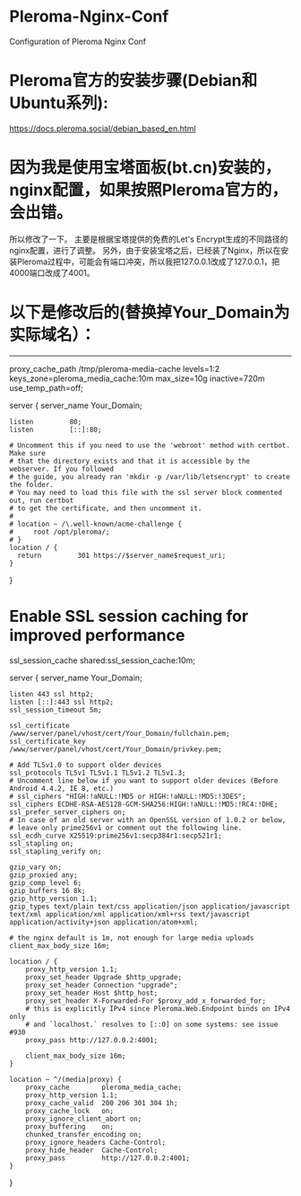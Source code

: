 # Pleroma-Nginx-Conf
Configuration of Pleroma Nginx Conf

# Pleroma官方的安装步骤(Debian和Ubuntu系列):
https://docs.pleroma.social/debian_based_en.html

# 因为我是使用宝塔面板(bt.cn)安装的，nginx配置，如果按照Pleroma官方的，会出错。
所以修改了一下。
主要是根据宝塔提供的免费的Let's Encrypt生成的不同路径的nginx配置，进行了调整。
另外，由于安装宝塔之后，已经装了Nginx，所以在安装Pleroma过程中，可能会有端口冲突，所以我把127.0.0.1改成了127.0.0.1，把4000端口改成了4001。

# 以下是修改后的(替换掉Your_Domain为实际域名）：

------------------

proxy_cache_path /tmp/pleroma-media-cache levels=1:2 keys_zone=pleroma_media_cache:10m max_size=10g
                 inactive=720m use_temp_path=off;

server {
    server_name    Your_Domain;

    listen         80;
    listen         [::]:80;

    # Uncomment this if you need to use the 'webroot' method with certbot. Make sure
    # that the directory exists and that it is accessible by the webserver. If you followed
    # the guide, you already ran 'mkdir -p /var/lib/letsencrypt' to create the folder.
    # You may need to load this file with the ssl server block commented out, run certbot
    # to get the certificate, and then uncomment it.
    #
    # location ~ /\.well-known/acme-challenge {
    #     root /opt/pleroma/;
    # }
    location / {
      return         301 https://$server_name$request_uri;
    }
}

# Enable SSL session caching for improved performance
ssl_session_cache shared:ssl_session_cache:10m;

server {
    server_name Your_Domain;

    listen 443 ssl http2;
    listen [::]:443 ssl http2;
    ssl_session_timeout 5m;

    ssl_certificate    /www/server/panel/vhost/cert/Your_Domain/fullchain.pem;
    ssl_certificate_key    /www/server/panel/vhost/cert/Your_Domain/privkey.pem;

    # Add TLSv1.0 to support older devices
    ssl_protocols TLSv1 TLSv1.1 TLSv1.2 TLSv1.3;
    # Uncomment line below if you want to support older devices (Before Android 4.4.2, IE 8, etc.)
    # ssl_ciphers "HIGH:!aNULL:!MD5 or HIGH:!aNULL:!MD5:!3DES";
    ssl_ciphers ECDHE-RSA-AES128-GCM-SHA256:HIGH:!aNULL:!MD5:!RC4:!DHE;
    ssl_prefer_server_ciphers on;
    # In case of an old server with an OpenSSL version of 1.0.2 or below,
    # leave only prime256v1 or comment out the following line.
    ssl_ecdh_curve X25519:prime256v1:secp384r1:secp521r1;
    ssl_stapling on;
    ssl_stapling_verify on;

    gzip_vary on;
    gzip_proxied any;
    gzip_comp_level 6;
    gzip_buffers 16 8k;
    gzip_http_version 1.1;
    gzip_types text/plain text/css application/json application/javascript text/xml application/xml application/xml+rss text/javascript application/activity+json application/atom+xml;

    # the nginx default is 1m, not enough for large media uploads
    client_max_body_size 16m;

    location / {
        proxy_http_version 1.1;
        proxy_set_header Upgrade $http_upgrade;
        proxy_set_header Connection "upgrade";
        proxy_set_header Host $http_host;
        proxy_set_header X-Forwarded-For $proxy_add_x_forwarded_for;
        # this is explicitly IPv4 since Pleroma.Web.Endpoint binds on IPv4 only
        # and `localhost.` resolves to [::0] on some systems: see issue #930
        proxy_pass http://127.0.0.2:4001;

        client_max_body_size 16m;
    }

    location ~ ^/(media|proxy) {
        proxy_cache        pleroma_media_cache;
        proxy_http_version 1.1;
        proxy_cache_valid  200 206 301 304 1h;
        proxy_cache_lock   on;
        proxy_ignore_client_abort on;
        proxy_buffering    on;
        chunked_transfer_encoding on;
        proxy_ignore_headers Cache-Control;
        proxy_hide_header  Cache-Control;
        proxy_pass         http://127.0.0.2:4001;
    }
}
